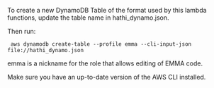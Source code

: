 To create a new DynamoDB Table of the format used by this lambda functions, update the table name in hathi_dynamo.json.

Then run:

` aws dynamodb create-table --profile emma --cli-input-json file://hathi_dynamo.json`

emma is a nickname for the role that allows editing of EMMA code.

Make sure you have an up-to-date version of the AWS CLI installed.